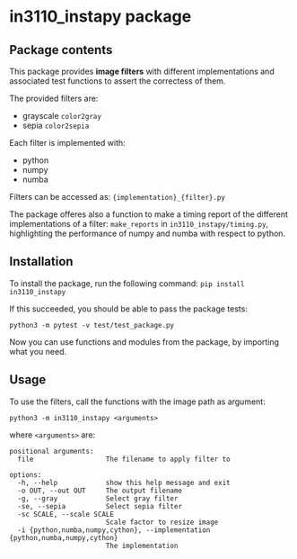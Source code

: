 # in3110_instapy package

## Package contents

This package provides **image filters** with different implementations and associated test functions to assert the correctess of them.

The provided filters are:

- grayscale `color2gray`
- sepia `color2sepia`

Each filter is implemented with:

- python
- numpy
- numba

Filters can be accessed as: `{implementation}_{filter}.py`

The package offeres also a function to make a timing report of the different implementations of a filter: `make_reports` in `in3110_instapy/timing.py`, highlighting the performance of numpy and numba with respect to python.

## Installation

To install the package, run the following command: `pip install in3110_instapy`

If this succeeded, you should be able to pass the package tests:

```
python3 -m pytest -v test/test_package.py
```

Now you can use functions and modules from the package, by importing what you need.

## Usage

To use the filters, call the functions with the image path as argument:

```
python3 -m in3110_instapy <arguments>

```

where `<arguments>` are:

```
positional arguments:
  file                  The filename to apply filter to

options:
  -h, --help            show this help message and exit
  -o OUT, --out OUT     The output filename
  -g, --gray            Select gray filter
  -se, --sepia          Select sepia filter
  -sc SCALE, --scale SCALE
                        Scale factor to resize image
  -i {python,numba,numpy,cython}, --implementation {python,numba,numpy,cython}
                        The implementation
```
